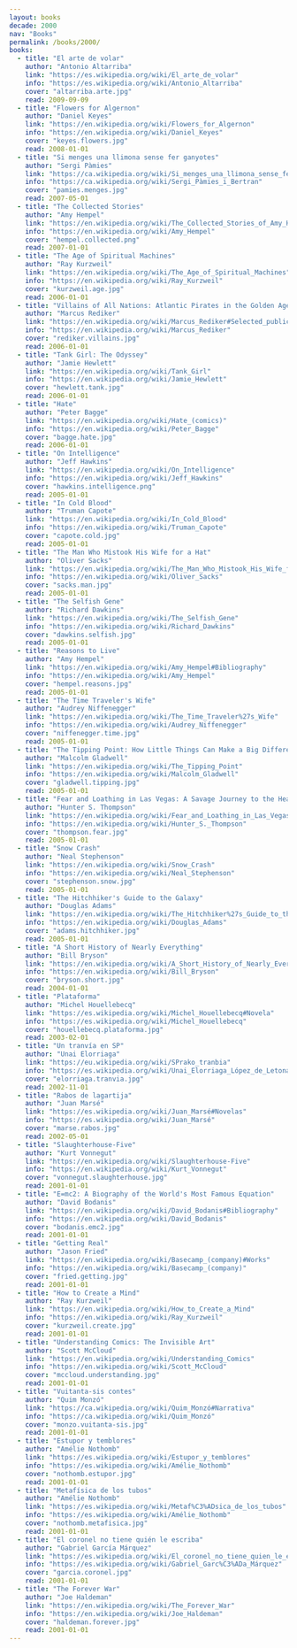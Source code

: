 ```yaml
---
layout: books
decade: 2000
nav: "Books"
permalink: /books/2000/
books:
  - title: "El arte de volar"
    author: "Antonio Altarriba"
    link: "https://es.wikipedia.org/wiki/El_arte_de_volar"
    info: "https://es.wikipedia.org/wiki/Antonio_Altarriba"
    cover: "altarriba.arte.jpg"
    read: 2009-09-09
  - title: "Flowers for Algernon"
    author: "Daniel Keyes"
    link: "https://en.wikipedia.org/wiki/Flowers_for_Algernon"
    info: "https://en.wikipedia.org/wiki/Daniel_Keyes"
    cover: "keyes.flowers.jpg"
    read: 2008-01-01
  - title: "Si menges una llimona sense fer ganyotes"
    author: "Sergi Pàmies"
    link: "https://ca.wikipedia.org/wiki/Si_menges_una_llimona_sense_fer_ganyotes"
    info: "https://ca.wikipedia.org/wiki/Sergi_Pàmies_i_Bertran"
    cover: "pamies.menges.jpg"
    read: 2007-05-01
  - title: "The Collected Stories"
    author: "Amy Hempel"
    link: "https://en.wikipedia.org/wiki/The_Collected_Stories_of_Amy_Hempel"
    info: "https://en.wikipedia.org/wiki/Amy_Hempel"
    cover: "hempel.collected.png"
    read: 2007-01-01
  - title: "The Age of Spiritual Machines"
    author: "Ray Kurzweil"
    link: "https://en.wikipedia.org/wiki/The_Age_of_Spiritual_Machines"
    info: "https://en.wikipedia.org/wiki/Ray_Kurzweil"
    cover: "kurzweil.age.jpg"
    read: 2006-01-01
  - title: "Villains of All Nations: Atlantic Pirates in the Golden Age"
    author: "Marcus Rediker"
    link: "https://en.wikipedia.org/wiki/Marcus_Rediker#Selected_publications"
    info: "https://en.wikipedia.org/wiki/Marcus_Rediker"
    cover: "rediker.villains.jpg"
    read: 2006-01-01
  - title: "Tank Girl: The Odyssey"
    author: "Jamie Hewlett"
    link: "https://en.wikipedia.org/wiki/Tank_Girl"
    info: "https://en.wikipedia.org/wiki/Jamie_Hewlett"
    cover: "hewlett.tank.jpg"
    read: 2006-01-01
  - title: "Hate"
    author: "Peter Bagge"
    link: "https://en.wikipedia.org/wiki/Hate_(comics)"
    info: "https://en.wikipedia.org/wiki/Peter_Bagge"
    cover: "bagge.hate.jpg"
    read: 2006-01-01
  - title: "On Intelligence"
    author: "Jeff Hawkins"
    link: "https://en.wikipedia.org/wiki/On_Intelligence"
    info: "https://en.wikipedia.org/wiki/Jeff_Hawkins"
    cover: "hawkins.intelligence.png"
    read: 2005-01-01
  - title: "In Cold Blood"
    author: "Truman Capote"
    link: "https://en.wikipedia.org/wiki/In_Cold_Blood"
    info: "https://en.wikipedia.org/wiki/Truman_Capote"
    cover: "capote.cold.jpg"
    read: 2005-01-01
  - title: "The Man Who Mistook His Wife for a Hat"
    author: "Oliver Sacks"
    link: "https://en.wikipedia.org/wiki/The_Man_Who_Mistook_His_Wife_for_a_Hat"
    info: "https://en.wikipedia.org/wiki/Oliver_Sacks"
    cover: "sacks.man.jpg"
    read: 2005-01-01
  - title: "The Selfish Gene"
    author: "Richard Dawkins"
    link: "https://en.wikipedia.org/wiki/The_Selfish_Gene"
    info: "https://en.wikipedia.org/wiki/Richard_Dawkins"
    cover: "dawkins.selfish.jpg"
    read: 2005-01-01
  - title: "Reasons to Live"
    author: "Amy Hempel"
    link: "https://en.wikipedia.org/wiki/Amy_Hempel#Bibliography"
    info: "https://en.wikipedia.org/wiki/Amy_Hempel"
    cover: "hempel.reasons.jpg"
    read: 2005-01-01
  - title: "The Time Traveler's Wife"
    author: "Audrey Niffenegger"
    link: "https://en.wikipedia.org/wiki/The_Time_Traveler%27s_Wife"
    info: "https://en.wikipedia.org/wiki/Audrey_Niffenegger"
    cover: "niffenegger.time.jpg"
    read: 2005-01-01
  - title: "The Tipping Point: How Little Things Can Make a Big Difference"
    author: "Malcolm Gladwell"
    link: "https://en.wikipedia.org/wiki/The_Tipping_Point"
    info: "https://en.wikipedia.org/wiki/Malcolm_Gladwell"
    cover: "gladwell.tipping.jpg"
    read: 2005-01-01
  - title: "Fear and Loathing in Las Vegas: A Savage Journey to the Heart of the American Dream"
    author: "Hunter S. Thompson"
    link: "https://en.wikipedia.org/wiki/Fear_and_Loathing_in_Las_Vegas"
    info: "https://en.wikipedia.org/wiki/Hunter_S._Thompson"
    cover: "thompson.fear.jpg"
    read: 2005-01-01
  - title: "Snow Crash"
    author: "Neal Stephenson"
    link: "https://en.wikipedia.org/wiki/Snow_Crash"
    info: "https://en.wikipedia.org/wiki/Neal_Stephenson"
    cover: "stephenson.snow.jpg"
    read: 2005-01-01
  - title: "The Hitchhiker's Guide to the Galaxy"
    author: "Douglas Adams"
    link: "https://en.wikipedia.org/wiki/The_Hitchhiker%27s_Guide_to_the_Galaxy"
    info: "https://en.wikipedia.org/wiki/Douglas_Adams"
    cover: "adams.hitchhiker.jpg"
    read: 2005-01-01
  - title: "A Short History of Nearly Everything"
    author: "Bill Bryson"
    link: "https://en.wikipedia.org/wiki/A_Short_History_of_Nearly_Everything"
    info: "https://en.wikipedia.org/wiki/Bill_Bryson"
    cover: "bryson.short.jpg"
    read: 2004-01-01
  - title: "Plataforma"
    author: "Michel Houellebecq"
    link: "https://es.wikipedia.org/wiki/Michel_Houellebecq#Novela"
    info: "https://es.wikipedia.org/wiki/Michel_Houellebecq"
    cover: "houellebecq.plataforma.jpg"
    read: 2003-02-01
  - title: "Un tranvía en SP"
    author: "Unai Elorriaga"
    link: "https://eu.wikipedia.org/wiki/SPrako_tranbia"
    info: "https://es.wikipedia.org/wiki/Unai_Elorriaga_López_de_Letona"
    cover: "elorriaga.tranvia.jpg"
    read: 2002-11-01
  - title: "Rabos de lagartija"
    author: "Juan Marsé"
    link: "https://es.wikipedia.org/wiki/Juan_Marsé#Novelas"
    info: "https://es.wikipedia.org/wiki/Juan_Marsé"
    cover: "marse.rabos.jpg"
    read: 2002-05-01
  - title: "Slaughterhouse-Five"
    author: "Kurt Vonnegut"
    link: "https://en.wikipedia.org/wiki/Slaughterhouse-Five"
    info: "https://en.wikipedia.org/wiki/Kurt_Vonnegut"
    cover: "vonnegut.slaughterhouse.jpg"
    read: 2001-01-01
  - title: "E=mc2: A Biography of the World's Most Famous Equation"
    author: "David Bodanis"
    link: "https://en.wikipedia.org/wiki/David_Bodanis#Bibliography"
    info: "https://en.wikipedia.org/wiki/David_Bodanis"
    cover: "bodanis.emc2.jpg"
    read: 2001-01-01
  - title: "Getting Real"
    author: "Jason Fried"
    link: "https://en.wikipedia.org/wiki/Basecamp_(company)#Works"
    info: "https://en.wikipedia.org/wiki/Basecamp_(company)"
    cover: "fried.getting.jpg"
    read: 2001-01-01
  - title: "How to Create a Mind"
    author: "Ray Kurzweil"
    link: "https://en.wikipedia.org/wiki/How_to_Create_a_Mind"
    info: "https://en.wikipedia.org/wiki/Ray_Kurzweil"
    cover: "kurzweil.create.jpg"
    read: 2001-01-01
  - title: "Understanding Comics: The Invisible Art"
    author: "Scott McCloud"
    link: "https://en.wikipedia.org/wiki/Understanding_Comics"
    info: "https://en.wikipedia.org/wiki/Scott_McCloud"
    cover: "mccloud.understanding.jpg"
    read: 2001-01-01
  - title: "Vuitanta-sis contes"
    author: "Quim Monzó"
    link: "https://ca.wikipedia.org/wiki/Quim_Monzó#Narrativa"
    info: "https://ca.wikipedia.org/wiki/Quim_Monzó"
    cover: "monzo.vuitanta-sis.jpg"
    read: 2001-01-01
  - title: "Estupor y temblores"
    author: "Amélie Nothomb"
    link: "https://es.wikipedia.org/wiki/Estupor_y_temblores"
    info: "https://es.wikipedia.org/wiki/Amélie_Nothomb"
    cover: "nothomb.estupor.jpg"
    read: 2001-01-01
  - title: "Metafísica de los tubos"
    author: "Amélie Nothomb"
    link: "https://es.wikipedia.org/wiki/Metaf%C3%ADsica_de_los_tubos"
    info: "https://es.wikipedia.org/wiki/Amélie_Nothomb"
    cover: "nothomb.metafisica.jpg"
    read: 2001-01-01
  - title: "El coronel no tiene quién le escriba"
    author: "Gabriel García Márquez"
    link: "https://es.wikipedia.org/wiki/El_coronel_no_tiene_quien_le_escriba"
    info: "https://es.wikipedia.org/wiki/Gabriel_Garc%C3%ADa_Márquez"
    cover: "garcia.coronel.jpg"
    read: 2001-01-01
  - title: "The Forever War"
    author: "Joe Haldeman"
    link: "https://en.wikipedia.org/wiki/The_Forever_War"
    info: "https://en.wikipedia.org/wiki/Joe_Haldeman"
    cover: "haldeman.forever.jpg"
    read: 2001-01-01
---
```

